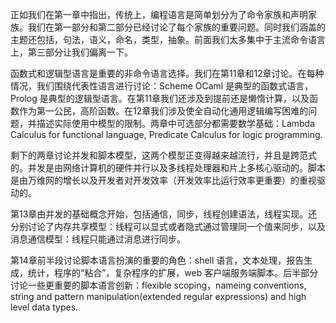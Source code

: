 正如我们在第一章中指出，传统上，编程语言是简单划分为了命令家族和声明家族。我们在第一部分和第二部分已经讨论了每个家族的重要问题。同时我们涵盖的主题还包括，句法，语义，命名，类型，抽象。前面我们太多集中于主流命令语言上，第三部分让我们偏离一下。

函数式和逻辑型语言是重要的非命令语言选择。我们在第11章和12章讨论。在每种情况，我们围绕代表性语言进行讨论：Scheme OCaml 是典型的函数式语言，Prolog 是典型的逻辑型语言。在第11章我们还涉及到提前还是懒惰计算，以及函数作为第一公民，高阶函数。在12章我们涉及使全自动化通用逻辑编写困难的问题，并描述实际使用中模型的限制。两章中可选部分都需要数学基础：Lambda Calculus for functional language, Predicate Calculus for logic programming.

剩下的两章讨论并发和脚本模型，这两个模型正变得越来越流行，并且是跨范式的。并发是由网络计算机的硬件并行以及多线程处理器和片上多核心驱动的。脚本是由万维网的增长以及开发者对开发效率（开发效率比运行效率更重要）的重视驱动的。

第13章由并发的基础概念开始，包括通信，同步，线程创建语法，线程实现。还分别讨论了内存共享模型：线程可以显式或者隐式通过管理同一个值来同步，以及消息通信模型：线程只能通过消息进行同步。

第14章前半段讨论脚本语言扮演的重要的角色：shell 语言，文本处理，报告生成，统计，程序的“粘合”，复杂程序的扩展，web 客户端服务端脚本。后半部分讨论一些更重要的脚本语言创新：flexible scoping，nameing conventions, string and pattern manipulation(extended regular expressions) and high level data types.